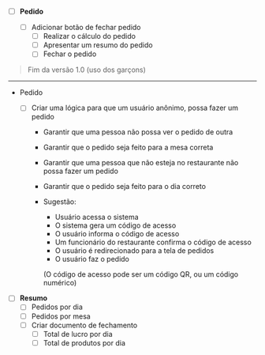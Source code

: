 - [ ] **Pedido**

  - [ ] Adicionar botão de fechar pedido
    - [ ] Realizar o cálculo do pedido
    - [ ] Apresentar um resumo do pedido
    - [ ] Fechar o pedido

> Fim da versão 1.0 (uso dos garçons)

---

- Pedido

  - [ ] Criar uma lógica para que um usuário anônimo, possa fazer um pedido

    - Garantir que uma pessoa não possa ver o pedido de outra
    - Garantir que o pedido seja feito para a mesa correta
    - Garantir que uma pessoa que não esteja no restaurante não possa fazer um pedido
    - Garantir que o pedido seja feito para o dia correto

    - Sugestão:

      - Usuário acessa o sistema
      - O sistema gera um código de acesso
      - O usuário informa o código de acesso
      - Um funcionário do restaurante confirma o código de acesso
      - O usuário é redirecionado para a tela de pedidos
      - O usuário faz o pedido

      (O código de acesso pode ser um código QR, ou um código numérico)

- [ ] **Resumo**
  - [ ] Pedidos por dia
  - [ ] Pedidos por mesa
  - [ ] Criar documento de fechamento
    - [ ] Total de lucro por dia
    - [ ] Total de produtos por dia
